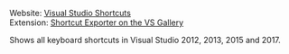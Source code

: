 Website: [Visual Studio Shortcuts](http://visualstudioshortcuts.com/)  
Extension: [Shortcut Exporter on the VS Gallery](http://visualstudiogallery.msdn.microsoft.com/6ce3b73c-2284-4b95-b61d-6de74aa8dfe6)

Shows all keyboard shortcuts in Visual Studio 2012, 2013, 2015 and 2017.

